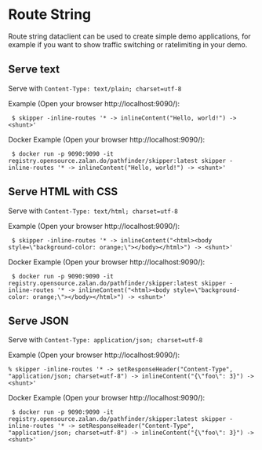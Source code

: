 # Route String

Route string dataclient can be used to create simple demo
applications, for example if you want to show traffic switching or
ratelimiting in your demo.

## Serve text

Serve with `Content-Type: text/plain; charset=utf-8`

Example (Open your browser http://localhost:9090/):

     $ skipper -inline-routes '* -> inlineContent("Hello, world!") -> <shunt>'

Docker Example (Open your browser http://localhost:9090/):

     $ docker run -p 9090:9090 -it registry.opensource.zalan.do/pathfinder/skipper:latest skipper -inline-routes '* -> inlineContent("Hello, world!") -> <shunt>'

## Serve HTML with CSS

Serve with `Content-Type: text/html; charset=utf-8`

Example (Open your browser http://localhost:9090/):

     $ skipper -inline-routes '* -> inlineContent("<html><body style=\"background-color: orange;\"></body></html>") -> <shunt>'

Docker Example (Open your browser http://localhost:9090/):

     $ docker run -p 9090:9090 -it registry.opensource.zalan.do/pathfinder/skipper:latest skipper -inline-routes '* -> inlineContent("<html><body style=\"background-color: orange;\"></body></html>") -> <shunt>'


## Serve JSON

Serve with `Content-Type: application/json; charset=utf-8`

Example (Open your browser http://localhost:9090/):

    % skipper -inline-routes '* -> setResponseHeader("Content-Type", "application/json; charset=utf-8") -> inlineContent("{\"foo\": 3}") -> <shunt>'

Docker Example (Open your browser http://localhost:9090/):

     $ docker run -p 9090:9090 -it registry.opensource.zalan.do/pathfinder/skipper:latest skipper -inline-routes '* -> setResponseHeader("Content-Type", "application/json; charset=utf-8") -> inlineContent("{\"foo\": 3}") -> <shunt>'
